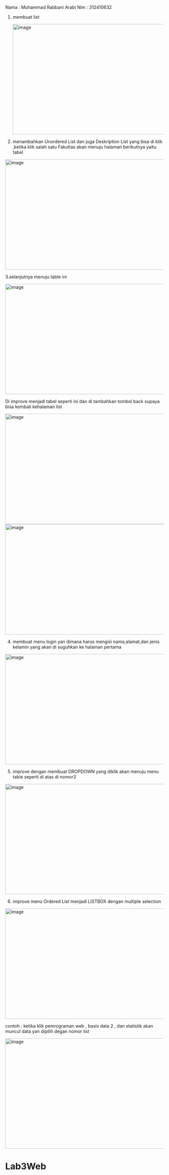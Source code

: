 Nama : Muhammad Rabbani Arabi
Nim : 312410632

1. membuat list
   
   <img width="624" height="351" alt="image" src="https://github.com/user-attachments/assets/804d0c19-4d7f-491b-b06b-e5d5f10840b8" />

2.  menambahkan Unordered List dan juga Deskription List yang bisa di klik ,ketika klik salah satu Fakultas akan menuju halaman berikutnya yaitu tabel
   
   <img width="624" height="351" alt="image" src="https://github.com/user-attachments/assets/87cbdeef-e5c2-4adc-b4e1-99c44d307103" />
   
3.selanjutnya menuju table ini

<img width="624" height="351" alt="image" src="https://github.com/user-attachments/assets/e520d2c5-62ad-4551-abff-cc9fc016227d" />

 

Di improve menjadi tabel seperti ini dan di tambahkan tombol back supaya bisa kembali kehalaman list

<img width="624" height="351" alt="image" src="https://github.com/user-attachments/assets/0f951da5-cf22-4080-9a0f-de9176fd4db6" />


<img width="624" height="351" alt="image" src="https://github.com/user-attachments/assets/c0e21bb4-9f91-4ab8-bea3-4d21272906f5" />

 

 

 4. membuat menu login yan dimana harus mengisi nama,alamat,dan jenis kelamin yang akan di suguhkan ke halaman pertama
    
<img width="624" height="351" alt="image" src="https://github.com/user-attachments/assets/9c4e1497-3317-4e54-a85b-09d526b59207" />

 

5. improve dengan membuat DROPDOWN yang diklik akan menuju menu table seperti di atas di nomor3
   
<img width="624" height="351" alt="image" src="https://github.com/user-attachments/assets/f6092d32-b52f-4e1c-b9d2-0dcd46c04566" />

 
6. improve menu Ordered List menjadi LISTBOX dengan multiple selection
   
<img width="624" height="351" alt="image" src="https://github.com/user-attachments/assets/44cb1073-f36c-4848-87dc-4d72b3ca2eae" />

 
 contoh : ketika klik pemrograman web , basis data 2 , dan statistik akan muncul data yan dipilih degan nomor list
 
<img width="624" height="351" alt="image" src="https://github.com/user-attachments/assets/3ee92c11-ea9c-4bd8-861b-5a1eba4e90ff" />

 


# Lab3Web
